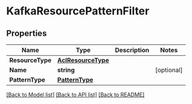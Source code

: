 # KafkaResourcePatternFilter

## Properties

Name | Type | Description | Notes
------------ | ------------- | ------------- | -------------
**ResourceType** | [**AclResourceType**](AclResourceType.md) |  | 
**Name** | **string** |  | [optional] 
**PatternType** | [**PatternType**](PatternType.md) |  | 

[[Back to Model list]](../README.md#documentation-for-models) [[Back to API list]](../README.md#documentation-for-api-endpoints) [[Back to README]](../README.md)



